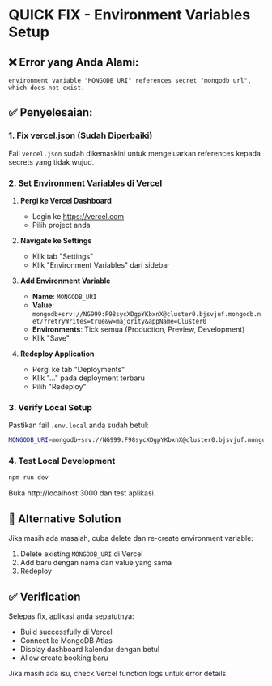 # QUICK FIX - Environment Variables Setup

## ❌ Error yang Anda Alami:
```
environment variable "MONGODB_URI" references secret "mongodb_url", which does not exist.
```

## ✅ Penyelesaian:

### 1. Fix vercel.json (Sudah Diperbaiki)
Fail `vercel.json` sudah dikemaskini untuk mengeluarkan references kepada secrets yang tidak wujud.

### 2. Set Environment Variables di Vercel

1. **Pergi ke Vercel Dashboard**
   - Login ke https://vercel.com
   - Pilih project anda

2. **Navigate ke Settings**
   - Klik tab "Settings"
   - Klik "Environment Variables" dari sidebar

3. **Add Environment Variable**
   - **Name**: `MONGODB_URI`
   - **Value**: `mongodb+srv://NG999:F98sycXDgpYKbxnX@cluster0.bjsvjuf.mongodb.net/?retryWrites=true&w=majority&appName=Cluster0`
   - **Environments**: Tick semua (Production, Preview, Development)
   - Klik "Save"

4. **Redeploy Application**
   - Pergi ke tab "Deployments"
   - Klik "..." pada deployment terbaru
   - Pilih "Redeploy"

### 3. Verify Local Setup
Pastikan fail `.env.local` anda sudah betul:

```bash
MONGODB_URI=mongodb+srv://NG999:F98sycXDgpYKbxnX@cluster0.bjsvjuf.mongodb.net/?retryWrites=true&w=majority&appName=Cluster0
```

### 4. Test Local Development
```bash
npm run dev
```

Buka http://localhost:3000 dan test aplikasi.

## 🔧 Alternative Solution

Jika masih ada masalah, cuba delete dan re-create environment variable:

1. Delete existing `MONGODB_URI` di Vercel
2. Add baru dengan nama dan value yang sama
3. Redeploy

## ✅ Verification

Selepas fix, aplikasi anda sepatutnya:
- Build successfully di Vercel
- Connect ke MongoDB Atlas
- Display dashboard kalendar dengan betul
- Allow create booking baru

Jika masih ada isu, check Vercel function logs untuk error details.
